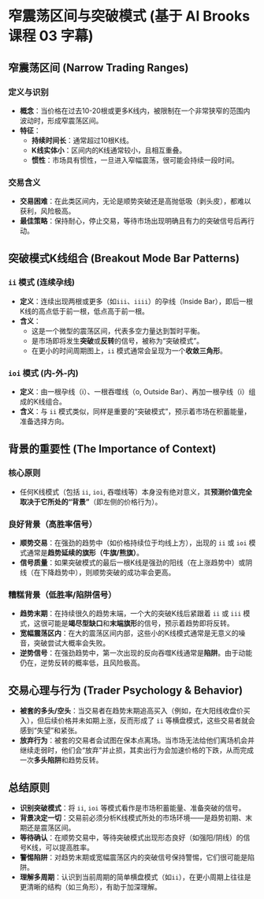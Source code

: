 # 窄震荡区间与突破模式 (基于 Al Brooks 课程 03 字幕)

## 窄震荡区间 (Narrow Trading Ranges)

### 定义与识别
-   **概念**：当价格在过去10-20根或更多K线内，被限制在一个非常狭窄的范围内波动时，形成窄震荡区间。
-   **特征**：
    -   **持续时间长**：通常超过10根K线。
    -   **K线实体小**：区间内的K线通常较小，且相互重叠。
    -   **惯性**：市场具有惯性，一旦进入窄幅震荡，很可能会持续一段时间。

### 交易含义
-   **交易困难**：在此类区间内，无论是顺势突破还是高抛低吸（剥头皮），都难以获利，风险极高。
-   **最佳策略**：保持耐心，停止交易，等待市场出现明确且有力的突破信号后再行动。

## 突破模式K线组合 (Breakout Mode Bar Patterns)

### `ii` 模式 (连续孕线)
-   **定义**：连续出现两根或更多（如`iii`、`iiii`）的孕线（Inside Bar），即后一根K线的高点低于前一根，低点高于前一根。
-   **含义**：
    -   这是一个微型的震荡区间，代表多空力量达到暂时平衡。
    -   是市场即将发生**突破**或**反转**的信号，被称为“突破模式”。
    -   在更小的时间周期图上，`ii` 模式通常会呈现为一个**收敛三角形**。

### `ioi` 模式 (内-外-内)
-   **定义**：由一根孕线（i）、一根吞噬线（o, Outside Bar）、再加一根孕线（i）组成的K线组合。
-   **含义**：与 `ii` 模式类似，同样是重要的“突破模式”，预示着市场在积蓄能量，准备选择方向。

## 背景的重要性 (The Importance of Context)

### 核心原则
-   任何K线模式（包括 `ii`, `ioi`, 吞噬线等）本身没有绝对意义，其**预测价值完全取决于它所处的“背景”**（即左侧的价格行为）。

### 良好背景（高胜率信号）
-   **顺势交易**：在强劲的趋势中（如价格持续位于均线上方），出现的 `ii` 或 `ioi` 模式通常是**趋势延续的旗形（牛旗/熊旗）**。
-   **信号质量**：如果突破模式的最后一根K线是强劲的阳线（在上涨趋势中）或阴线（在下降趋势中），则顺势突破的成功率会更高。

### 糟糕背景（低胜率/陷阱信号）
-   **趋势末期**：在持续很久的趋势末端，一个大的突破K线后紧跟着 `ii` 或 `iii` 模式，这很可能是**竭尽型缺口**和**末端旗形**的信号，预示着趋势即将反转。
-   **宽幅震荡区内**：在大的震荡区间内部，这些小的K线模式通常是无意义的噪音，突破尝试大概率会失败。
-   **逆势信号**：在强劲趋势中，第一次出现的反向吞噬K线通常是**陷阱**。由于动能仍在，逆势反转的概率低，且风险极高。

## 交易心理与行为 (Trader Psychology & Behavior)

-   **被套的多头/空头**：当交易者在趋势末期追高买入（例如，在大阳线收盘价买入），但后续价格并未如期上涨，反而形成了 `ii` 等横盘模式，这些交易者就会感到“失望”和紧张。
-   **放弃行为**：被套的交易者会试图在保本点离场。当市场无法给他们离场机会并继续走弱时，他们会“放弃”并止损，其卖出行为会加速价格的下跌，从而完成一次**多头陷阱**和趋势反转。

## 总结原则
-   **识别突破模式**：将 `ii`, `ioi` 等模式看作是市场积蓄能量、准备突破的信号。
-   **背景决定一切**：交易前必须分析K线模式所处的市场环境——是趋势初期、末期还是震荡区间。
-   **等待确认**：在顺势交易中，等待突破模式出现形态良好（如强阳/阴线）的信号K线，可以提高胜率。
-   **警惕陷阱**：对趋势末期或宽幅震荡区内的突破信号保持警惕，它们很可能是陷阱。
-   **理解多周期**：认识到当前周期的简单横盘模式（如`ii`），在更小周期上往往是更清晰的结构（如三角形），有助于加深理解。